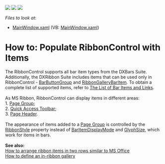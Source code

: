 <!-- default badges list -->
![](https://img.shields.io/endpoint?url=https://codecentral.devexpress.com/api/v1/VersionRange/128655662/15.2.4%2B)
[![](https://img.shields.io/badge/Open_in_DevExpress_Support_Center-FF7200?style=flat-square&logo=DevExpress&logoColor=white)](https://supportcenter.devexpress.com/ticket/details/T324997)
[![](https://img.shields.io/badge/📖_How_to_use_DevExpress_Examples-e9f6fc?style=flat-square)](https://docs.devexpress.com/GeneralInformation/403183)
<!-- default badges end -->
<!-- default file list -->
*Files to look at*:

* [MainWindow.xaml](./CS/MainWindow.xaml) (VB: [MainWindow.xaml](./VB/MainWindow.xaml))
<!-- default file list end -->
# How to: Populate RibbonControl with Items


The RibbonControl supports all bar item types from the DXBars Suite. Additionally, the DXRibbon Suite includes items that can be used only in RibbonControl - <a href="https://documentation.devexpress.com/WPF/clsDevExpressXpfRibbonBarButtonGrouptopic.aspx">BarButtonGroup</a> and <a href="https://documentation.devexpress.com/WPF/clsDevExpressXpfRibbonRibbonGalleryBarItemtopic.aspx">RibbonGalleryBarItem</a>. To obtain a complete list of supported items, refer to <a href="https://documentation.devexpress.com/#WPF/CustomDocument6646">The List of Bar Items and Links</a>.<br><br>As MS Ribbon, RibbonControl can display items in different areas:<br>1. <a href="https://documentation.devexpress.com/#WPF/CustomDocument7956">Page Group</a>;<br>2. <a href="https://documentation.devexpress.com/#WPF/CustomDocument7957">Quick Access Toolbar</a>;<br>3. <a href="https://documentation.devexpress.com/#WPF/DevExpressXpfRibbonRibbonControl_PageHeaderItemstopic">Page Header</a>.<br><br>The appearance of items added to a <a href="https://documentation.devexpress.com/#WPF/CustomDocument7956">Page Group</a> is controlled by the <a href="https://documentation.devexpress.com/#WPF/DevExpressXpfBarsBarItem_RibbonStyletopic">RibbonStyle</a> property instead of <a href="https://documentation.devexpress.com/#wpf/DevExpressXpfBarsBarItem_BarItemDisplayModetopic">BarItemDisplayMode</a> and <a href="https://documentation.devexpress.com/#WPF/DevExpressXpfBarsBarItem_GlyphSizetopic">GlyphSize</a>, which work for items in bars.<br><br><strong>See also:</strong><br><a href="https://documentation.devexpress.com/#WPF/CustomDocument8183">How to arrange ribbon items in two rows similar to MS Office</a><br><a href="https://documentation.devexpress.com/#WPF/CustomDocument8187">How to define an in-ribbon gallery</a>

<br/>


